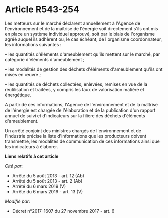 # Article R543-254

Les metteurs sur le marché déclarent annuellement à l'Agence de l'environnement et de la maîtrise de l'énergie soit
directement s'ils ont mis en place un système individuel approuvé, soit par le biais de l'organisme agréé auquel ils adhèrent
ou, le cas échéant, de l'organisme coordonnateur, les informations suivantes :

– les quantités d'éléments d'ameublement qu'ils mettent sur le marché, par catégorie d'éléments d'ameublement ;

– les modalités de gestion des déchets d'éléments d'ameublement qu'ils ont mises en œuvre ;

– les quantités de déchets collectées, enlevées, remises en vue de la réutilisation et traitées, y compris les taux de
valorisation matière et énergétique.

A partir de ces informations, l'Agence de l'environnement et de la maîtrise de l'énergie est chargée de l'élaboration et de
la publication d'un rapport annuel de suivi et d'indicateurs sur la filière des déchets d'éléments d'ameublement.

Un arrêté conjoint des ministres chargés de l'environnement et de l'industrie précise la liste d'informations que les
producteurs doivent transmettre, les modalités de communication de ces informations ainsi que les indicateurs à élaborer.

**Liens relatifs à cet article**

_Cité par_:

  - Arrêté du 5 août 2013 - art. 12 (Ab)
  - Arrêté du 5 août 2013 - art. 2 (Ab)
  - Arrêté du 6 mars 2019 (V)
  - Arrêté du 6 mars 2019 - art. 13 (V)

_Modifié par_:

  - Décret n°2017-1607 du 27 novembre 2017 - art. 6
